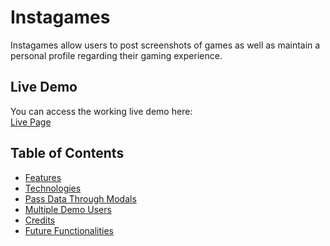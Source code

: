 # Instagames

Instagames allow users to post screenshots of games as well as maintain a personal profile regarding their gaming experience.

## Live Demo
You can access the working live demo here: <br>
[Live Page](https://instagames-fsp.herokuapp.com/)

## Table of Contents
  * [Features]()
  * [Technologies]()
  * [Pass Data Through Modals]()
  * [Multiple Demo Users]()
  * [Credits]()
  * [Future Functionalities]()